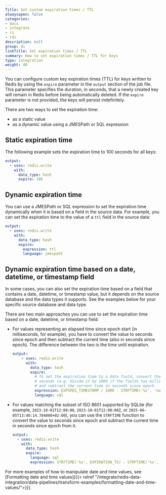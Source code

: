 ```yaml
---
Title: Set custom expiration times / TTL
alwaysopen: false
categories:
- docs
- integrate
- rs
- rdi
description: null
group: di
linkTitle: Set expiration times / TTL
summary: How to set expiration times / TTL for keys
type: integration
weight: 40
---
```



You can configure custom key expiration times (TTL) for keys written to Redis by using the `expire` parameter in the `output` section of the job file. This parameter specifies the duration, in seconds, that a newly created key will remain in Redis before being automatically deleted. If the `expire` parameter is not provided, the keys will persist indefinitely.

There are two ways to set the expiration time:

- as a static value
- as a dynamic value using a JMESPath or SQL expression


## Static expiration time

The following example sets the expiration time to 100 seconds for all keys:

```yaml
output:
  - uses: redis.write
    with:
      data_type: hash
      expire: 100
```

## Dynamic expiration time

You can use a JMESPath or SQL expression to set the expiration time dynamically when it is based on a field in the source data. For example, you can set the expiration time to the value of a `ttl` field in the source data:

```yaml
output:
  - uses: redis.write
    with:
      data_type: hash
      expire:
        expression: ttl
        language: jmespath
```

## Dynamic expiration time based on a date, datetime, or timestamp field

In some cases, you can also set the expiration time based on a field that contains a date, datetime, or timestamp value, but it depends on the source database and the data types it supports. See the examples below for your specific source database and data type.

There are two main approaches you can use to set the expiration time based on a date, datetime, or timestamp field:

- For values representing an elapsed time since epoch start (in milliseconds, for example), you have to convert the value to seconds since epoch and then subtract the current time (also in seconds since epoch). The difference between the two is the time until expiration.

    ```yaml
    output:
        - uses: redis.write
          with:
            data_type: hash
            expire:
              # To set the expiration time to a date field, convert the value to
              # seconds (e.g. divide it by 1000 if the fields has milliseconds precision) 
              # and subtract the current time in seconds since epoch.
              expression: EXPIRES_TIMESTAMP / 1000 - STRFTIME('%s', 'now')
              language: sql
    ```

- For values matching the subset of ISO 8601 supported by SQLite (for example, `2023-10-01T12:00:00`, `2023-10-01T12:00:00Z`, or `2025-06-05T13:40:14.784000+02:00`), you can use the `STRFTIME` function to convert the value to seconds since epoch and subtract the current time in seconds since epoch from it.

  ```yaml
  output:
    - uses: redis.write
      with:
        data_type: hash
        expire:
          language: sql
          expression: STRFTIME('%s', EXPIRATION_TS) - STRFTIME('%s', 'now')
  ```

For more examples of how to manipulate date and time values, see [Formatting date and time values]({{< relref "/integrate/redis-data-integration/data-pipelines/transform-examples/formatting-date-and-time-values/">}}).

